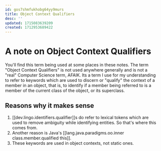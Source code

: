 ```yaml
---
id: gos7shmfukhobg64yy9murs
title: Object Context Qualifiers
desc: ''
updated: 1715083639209
created: 1712953689422
---
```


# A note on Object Context Qualifiers

You'll find this term being used at some places in these notes. The term "Object Context Qualifiers" is not used anywhere generally and is not a "real" Computer Science term, AFAIK. Its a term I use for my understanding to refer to keywords which are used to discern or "qualify" the context of a member in an object, that is, to identify if a member being referred to is a member of the current class of the object, or its superclass.

## Reasons why it makes sense

1. [[dev.lingo.identifiers.qualifier]]s do refer to lexical tokens which are used to remove ambiguity while identifying entities. So that's where this comes from.
2. Another reason is Java's [[lang.java.paradigms.oo.inner class.member.qualified this]].
3. These keywords are used in object contexts, not static ones.